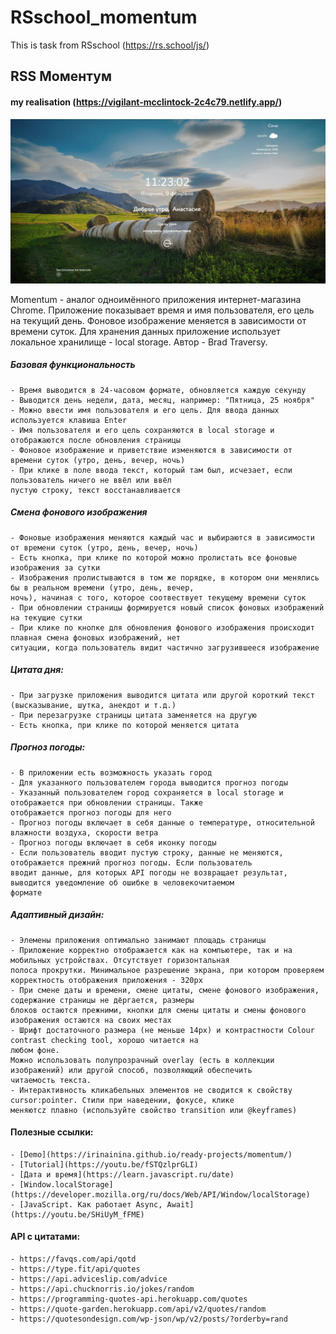 # RSschool_momentum
This is task from RSschool (https://rs.school/js/)
## RSS Моментум
#### my realisation (https://vigilant-mcclintock-2c4c79.netlify.app/)
<img src="./assets/images/image.JPG" width=100% height=40%>

Momentum - аналог одноимённого приложения интернет-магазина Chrome. Приложение показывает время и имя пользователя, его цель на текущий день. Фоновое изображение меняется в зависимости от времени суток. Для хранения данных приложение использует локальное хранилище - local storage. Автор - Brad Traversy.

##### Базовая функциональность

    - Время выводится в 24-часовом формате, обновляется каждую секунду
    - Выводится день недели, дата, месяц, например: "Пятница, 25 ноября"
    - Можно ввести имя пользователя и его цель. Для ввода данных используется клавиша Enter
    - Имя пользователя и его цель сохраняются в local storage и отображаются после обновления страницы
    - Фоновое изображение и приветствие изменяются в зависимости от времени суток (утро, день, вечер, ночь)
    - При клике в поле ввода текст, который там был, исчезает, если пользователь ничего не ввёл или ввёл
    пустую строку, текст восстанавливается

##### Смена фонового изображения

    - Фоновые изображения меняются каждый час и выбираются в зависимости от времени суток (утро, день, вечер, ночь)
    - Есть кнопка, при клике по которой можно пролистать все фоновые изображения за сутки
    - Изображения пролистываются в том же порядке, в котором они менялись бы в реальном времени (утро, день, вечер, 
    ночь), начиная с того, которое соотвествует текущему времени суток
    - При обновлении страницы формируется новый список фоновых изображений на текущие сутки
    - При клике по кнопке для обновления фонового изображения происходит плавная смена фоновых изображений, нет
    ситуации, когда пользователь видит частично загрузившееся изображение
    
##### Цитата дня:

    - При загрузке приложения выводится цитата или другой короткий текст (высказывание, шутка, анекдот и т.д.)
    - При перезагрузке страницы цитата заменяется на другую
    - Есть кнопка, при клике по которой меняется цитата

##### Прогноз погоды:

    - В приложении есть возможность указать город
    - Для указанного пользователем города выводится прогноз погоды
    - Указанный пользователем город сохраняется в local storage и отображается при обновлении страницы. Также
    отображается прогноз погоды для него
    - Прогноз погоды включает в себя данные о температуре, относительной влажности воздуха, скорости ветра
    - Прогноз погоды включает в себя иконку погоды
    - Если пользователь вводит пустую строку, данные не меняются, отображается прежний прогноз погоды. Если пользователь
    вводит данные, для которых API погоды не возвращает результат, выводится уведомление об ошибке в человекочитаемом
    формате

##### Адаптивный дизайн:

    - Элемены приложения оптимально занимают площадь страницы
    - Приложение корректно отображается как на компьютере, так и на мобильных устройствах. Отсутствует горизонтальная 
    полоса прокрутки. Минимальное разрешение экрана, при котором проверяем корректность отображения приложения - 320px
    - При смене даты и времени, смене цитаты, смене фонового изображения, содержание страницы не дёргается, размеры
    блоков остаются прежними, кнопки для смены цитаты и смены фонового изображения остаются на своих местах
    - Шрифт достаточного размера (не меньше 14рх) и контрастности Colour contrast checking tool, хорошо читается на
    любом фоне.
    Можно использовать полупрозрачный overlay (есть в коллекции изображений) или другой способ, позволяющий обеспечить 
    читаемость текста.
    - Интерактивность кликабельных элементов не сводится к свойству cursor:pointer. Стили при наведении, фокусе, клике
    меняютсz плавно (используйте свойство transition или @keyframes)
    
#### Полезные ссылки:
    - [Demo](https://irinainina.github.io/ready-projects/momentum/)
    - [Tutorial](https://youtu.be/fSTQzlprGLI)
    - [Дата и время](https://learn.javascript.ru/date)
    - [Window.localStorage](https://developer.mozilla.org/ru/docs/Web/API/Window/localStorage)
    - [JavaScript. Как работает Async, Await](https://youtu.be/SHiUyM_fFME)

#### API с цитатами:
    - https://favqs.com/api/qotd
    - https://type.fit/api/quotes
    - https://api.adviceslip.com/advice
    - https://api.chucknorris.io/jokes/random
    - https://programming-quotes-api.herokuapp.com/quotes
    - https://quote-garden.herokuapp.com/api/v2/quotes/random
    - https://quotesondesign.com/wp-json/wp/v2/posts/?orderby=rand

